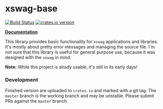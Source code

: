 xswag-base
==========
[![Build Status](https://img.shields.io/travis/LukasKalbertodt/xswag-base/master.svg)](https://travis-ci.org/LukasKalbertodt/xswag-base)
[![crates.io version](https://img.shields.io/crates/v/xswag-base.svg)](https://crates.io/crates/xswag-base)

[**Documentation**](https://lukaskalbertodt.github.io/xswag-base/xswag_base/)

This library provides basic functionality for `xswag` applications and
libraries. It's mostly about pretty error messages and managing the source file. I'm not sure that this library is useful for general purpose use, because it was designed with the `xswag` in mind.

**Note:** While this project is alrady usable, it's still in its early days!

### Development

Finished version are uploaded to `crates.io` and marked with a git tag. The
`master` branch is the working branch and may be unstable. Please submit PRs
against the `master` branch.

